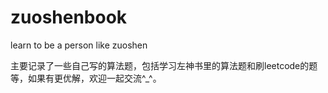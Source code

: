 # zuoshenbook
learn to be a person like zuoshen

主要记录了一些自己写的算法题，包括学习左神书里的算法题和刷leetcode的题等，如果有更优解，欢迎一起交流^_^。
